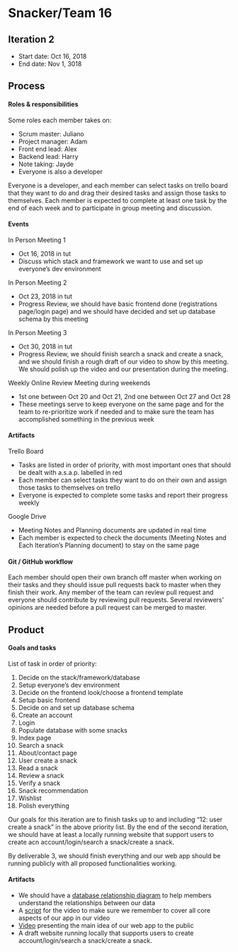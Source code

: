 # Snacker/Team 16

## Iteration 2

 * Start date: Oct 16, 2018
 * End date: Nov 1, 3018

## Process

#### Roles & responsibilities

Some roles each member takes on:
 * Scrum master: Juliano
 * Project manager: Adam
 * Front end lead: Alex
 * Backend lead: Harry
 * Note taking: Jayde
 * Everyone is also a developer

Everyone is a developer, and each member can select tasks on trello board that they want to do and drag their desired tasks and assign those tasks to themselves. Each member is expected to complete at least one task by the end of each week and to participate in group meeting and discussion.

#### Events

In Person Meeting 1
 * Oct 16, 2018 in tut
 * Discuss which stack and framework we want to use and set up everyone’s dev environment

In Person Meeting 2
 * Oct 23, 2018 in tut
 * Progress Review, we should have basic frontend done (registrations page/login page) and we should have decided and set up database schema by this meeting

In Person Meeting 3
 * Oct 30, 2018 in tut
 * Progress Review, we should finish search a snack and create a snack, and we should finish a rough draft of our video to show by this meeting. We should polish up the video and our presentation during the meeting.

Weekly Online Review Meeting during weekends
 * 1st one between Oct 20 and Oct 21, 2nd one between Oct 27 and Oct 28
 * These meetings serve to keep everyone on the same page and for the team to re-prioritize work if needed and to make sure the team has accomplished something in the previous week

#### Artifacts

Trello Board
 * Tasks are listed in order of priority, with most important ones that should be dealt with a.s.a.p. labelled in red
 * Each member can select tasks they want to do on their own and assign those tasks to themselves on trello
 * Everyone is expected to complete some tasks and report their progress weekly

Google Drive
 * Meeting Notes and Planning documents are updated in real time
 * Each member is expected to check the documents (Meeting Notes and Each Iteration’s Planning document) to stay on the same page

#### Git / GitHub workflow

Each member should open their own branch off master when working on their tasks and they should issue pull requests back to master when they finish their work. Any member of the team can review pull request and everyone should contribute by reviewing pull requests. Several reviewers’ opinions are needed before a pull request can be merged to master.

## Product

#### Goals and tasks

List of task in order of priority:
1. Decide on the stack/framework/database
2. Setup everyone’s dev environment
3. Decide on the frontend look/choose a frontend template
4. Setup basic frontend
5. Decide on and set up database schema
6. Create an account
7. Login
8. Populate database with some snacks
9. Index page
10. Search a snack
11. About/contact page
12. User create a snack
13. Read a snack
14. Review a snack
15. Verify a snack
16. Snack recommendation
17. Wishlist
18. Polish everything

Our goals for this iteration are to finish tasks up to and including “12: user create a snack” in the above priority list. By the end of the second iteration, we should have at least a locally running website that support users to create acn account/login/search a snack/create a snack.

By deliverable 3, we should finish everything and our web app should be running publicly with all proposed functionalities working.

#### Artifacts

 * We should have a [database relationship diagram](https://docs.google.com/presentation/d/1J3wX1kZteMbE_gTS2lLyqfJqpCCZgqLs8bOf6G6dH7Y/edit?usp=sharing) to help members understand the relationships between our data
 * A [script](https://docs.google.com/document/d/1JQkMBFs2HBy9AH7jtzBY9TeF6z1p-Jop9wIGg2xPvro/edit?usp=sharing) for the video to make sure we remember to cover all core aspects of our app in our video
 * [Video](https://youtu.be/FosvNqKSG8o) presenting the main idea of our web app to the public
 * A draft website running locally that supports users to create account/login/search a snack/create a snack.
